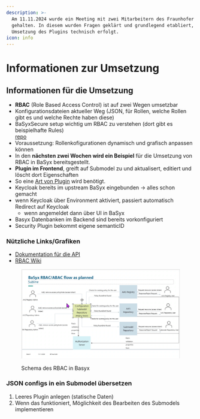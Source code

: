 ```yaml
---
description: >-
  Am 11.11.2024 wurde ein Meeting mit zwei Mitarbeitern des Fraunhofer Instituts
  gehalten. In diesem wurden Fragen geklärt und grundlegend etabliert, wie die
  Umsetzung des Plugins technisch erfolgt.
icon: info
---
```


# Informationen zur Umsetzung

## Informationen für die Umsetzung

* **RBAC** (Role Based Access Control) ist auf zwei Wegen umsetzbar
* Konfigurationsdateien aktueller Weg (JSON, für Rollen, welche Rollen gibt es und welche Rechte haben diese)
* BaSyxSecure setup wichtig um RBAC zu verstehen (dort gibt es beispielhafte Rules)\
  &#x20;[repo](https://github.com/eclipse-basyx/basyx-java-server-sdk/tree/main/examples/BaSyxSecured)
* Voraussetzung: Rollenkofigurationen dynamisch und grafisch anpassen können
* In den **nächsten zwei Wochen wird ein Beispiel** für die Umsetzung von RBAC in BaSyx bereitsgestellt.
* **Plugin im Frontend**, greift auf Submodel zu und aktualisert, editiert und löscht dort Eigenschaften
* So eine [Art von Plugin](https://ibb.co/zG95s3Y) wird benötigt.
* Keycloak bereits im upstream BaSyx eingebunden -> alles schon gemacht
* wenn Keycloak über Environment aktiviert, passiert automatisch Redirect auf Keycloak
  * wenn angemeldet dann über UI in BaSyx
* Basyx Datenbanken im Backend sind bereits vorkonfiguriert
* Security Plugin bekommt eigene semanticID

### &#x20;Nützliche Links/Grafiken

* [Dokumentation für die API](http://localhost:8081/swagger-ui/index.html)
* [RBAC Wiki](https://wiki.basyx.org/en/latest/content/user_documentation/basyx_components/v2/submodel_repository/features/authorization.html)

<figure><img src="../.gitbook/assets/image (1) (1) (1) (1).png" alt=""><figcaption><p>Schema des RBAC in Basyx</p></figcaption></figure>

### JSON configs in ein Submodel übersetzen

1. Leeres Plugin anlegen (statische Daten)
2. Wenn das funktioniert, Möglichkeit des Bearbeiten des Submodels implementieren
